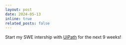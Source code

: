 ```yaml
---
layout: post
date: 2024-05-13
inline: true
related_posts: false
---
```


Start my SWE intership with [UiPath](https://www.uipath.com/) for the next 9 weeks!
